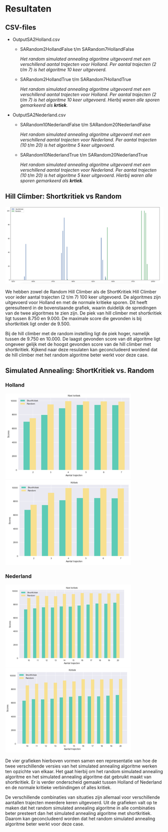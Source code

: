 # Resultaten

## CSV-files
* OutputSA2Holland.csv
  * SARandom2HollandFalse t/m SARandom7HollandFalse
    
    *Het random simulated annealing algoritme uitgevoerd met een verschillend aantal trajecten voor Holland. 
    Per aantal trajecten (2 t/m 7) is het algoritme 10 keer uitgevoerd.* 
    
  * SARandom2HollandTrue t/m SARandom7HollandTrue
    
    *Het random simulated annealing algoritme uitgevoerd met een verschillend aantal trajecten voor Holland. 
    Per aantal trajecten (2 t/m 7) is het algoritme 10 keer uitgevoerd. Hierbij waren alle sporen gemarkeerd als **krtiek**.*
    
* OutputSA2Nederland.csv
    
  * SARandom10NederlandFalse t/m SARandom20NederlandFalse
  
    *Het random simulated annealing algoritme uitgevoerd met een verschillend aantal trajecten voor Nederland. 
    Per aantal trajecten (10 t/m 20) is het algoritme 5 keer uitgevoerd.*
    
  * SARandom10NederlandTrue t/m SARandom20NederlandTrue
  
    *Het random simulated annealing algoritme uitgevoerd met een verschillend aantal trajecten voor Nederland. 
    Per aantal trajecten (10 t/m 20) is het algoritme 5 keer uitgevoerd. Hierbij waren alle sporen gemarkeerd als **krtiek**.*
  
## Hill Climber: Shortkritiek vs Random
<img src=https://github.com/SophieEnsing/Programmeertheorie/blob/master/Resultaten/doc/1.png width="800">

We hebben zowel de Random Hill Climber als de ShortKritiek Hill Climber voor ieder aantal trajecten (2 t/m 7) 100 keer uitgevoerd. De algoritmes zijn uitgevoerd voor Holland en met de normale kritieke sporen. Dit heeft geresulteerd in de bovenstaande grafiek, waarin duidelijk de spreidingen van de twee algoritmes te zien zijn. De piek van hill climber met shortkritiek ligt tussen 8.750 en 9.000. De maximale score die gevonden is bij shortkritiek ligt onder de 9.500.

Bij de hill climber met de random instelling ligt de piek hoger, namelijk tussen de 9.750 en 10.000. De laagst gevonden score van dit algoritme ligt ongeveer gelijk met de hoogst gevonden score van de hill climber met shortkritiek. Kijkend naar deze resulaten kan geconcludeerd wordend dat de hill climber met het random algoritme beter werkt voor deze case. 

## Simulated Annealing: ShortKritiek vs. Random
### Holland
<img src=https://github.com/SophieEnsing/Programmeertheorie/blob/master/Resultaten/doc/3.png width="400"> <img src=https://github.com/SophieEnsing/Programmeertheorie/blob/master/Resultaten/doc/2.png width="400">

### Nederland
<img src=https://github.com/SophieEnsing/Programmeertheorie/blob/master/Resultaten/doc/4.png width="400"> <img src=https://github.com/SophieEnsing/Programmeertheorie/blob/master/Resultaten/doc/5.png width="400">

De vier grafieken hierboven vormen samen een representatie van hoe de twee verschillende versies van het simulated annealing algoritme werken ten opzichte van elkaar. Het gaat hierbij om het random simulated annealing algoritme en het simulated annealing algoritme dat gebruikt maakt van shortkritiek. Er is verder onderscheid gemaakt tussen Holland of Nederland en de normale kritieke verbindingen of alles kritiek. 

De verschillende combinaties van situaties zijn allemaal voor verschillende aantallen trajecten meerdere keren uitgevoerd. Uit de grafieken valt op te maken dat het random simulated annealing algoritme in alle combinaties beter presteert dan het simulated annealing algoritme met shortkritiek. Daarom kan geconcludeerd worden dat het random simulated annealing algoritme beter werkt voor deze case.
